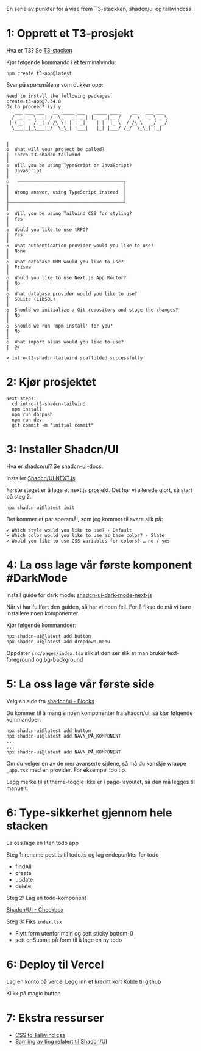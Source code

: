 En serie av punkter for å vise frem T3-stackken, shadcn/ui og tailwindcss.

# 1: Opprett et T3-prosjekt

Hva er T3? Se [T3-stacken](https://create.t3.gg/)

Kjør følgende kommando i et terminalvindu:

```
npm create t3-app@latest
```

Svar på spørsmålene som dukker opp:

```
Need to install the following packages:
create-t3-app@7.34.0
Ok to proceed? (y) y
   ___ ___ ___   __ _____ ___   _____ ____    __   ___ ___
  / __| _ \ __| /  \_   _| __| |_   _|__ /   /  \ | _ \ _ \
 | (__|   / _| / /\ \| | | _|    | |  |_ \  / /\ \|  _/  _/
  \___|_|_\___|_/‾‾\_\_| |___|   |_| |___/ /_/‾‾\_\_| |_|


│
◇  What will your project be called?
│  intro-t3-shadcn-tailwind
│
◇  Will you be using TypeScript or JavaScript?
│  JavaScript
│
◇   ───────────────────────────────────────╮
│                                          │
│  Wrong answer, using TypeScript instead  │
│                                          │
├──────────────────────────────────────────╯
│
◇  Will you be using Tailwind CSS for styling?
│  Yes
│
◇  Would you like to use tRPC?
│  Yes
│
◇  What authentication provider would you like to use?
│  None
│
◇  What database ORM would you like to use?
│  Prisma
│
◇  Would you like to use Next.js App Router?
│  No
│
◇  What database provider would you like to use?
│  SQLite (LibSQL)
│
◇  Should we initialize a Git repository and stage the changes?
│  No
│
◇  Should we run 'npm install' for you?
│  No
│
◇  What import alias would you like to use?
│  @/

✔ intro-t3-shadcn-tailwind scaffolded successfully!
```

# 2: Kjør prosjektet

```
Next steps:
  cd intro-t3-shadcn-tailwind
  npm install
  npm run db:push
  npm run dev
  git commit -m "initial commit"
```

# 3: Installer Shadcn/UI

Hva er shadcn/ui? Se [shadcn-ui-docs](https://ui.shadcn.com/).

Installer [Shadcn/UI NEXT.js](https://ui.shadcn.com/docs/installation/next)

Første steget er å lage et next.js prosjekt. Det har vi allerede gjort, så start på steg 2.

```
npx shadcn-ui@latest init
```

Det kommer et par spørsmål, som jeg kommer til svare slik på:

```
✔ Which style would you like to use? › Default
✔ Which color would you like to use as base color? › Slate
✔ Would you like to use CSS variables for colors? … no / yes
```

# 4: La oss lage vår første komponent #DarkMode

Install guide for dark mode: [shadcn-ui-dark-mode-next-js](https://ui.shadcn.com/docs/dark-mode/next)

Når vi har fullført den guiden, så har vi noen feil. For å fikse de må vi bare installere noen komponenter.

Kjør følgende kommandoer:

```
npx shadcn-ui@latest add button
npx shadcn-ui@latest add dropdown-menu
```

Oppdater `src/pages/index.tsx` slik at den ser slik at man bruker text-foreground og bg-background

# 5: La oss lage vår første side

Velg en side fra [shadcn/ui - Blocks](https://ui.shadcn.com/blocks)

Du kommer til å mangle noen komponenter fra shadcn/ui, så kjør følgende kommandoer:

```
npx shadcn-ui@latest add button
npx shadcn-ui@latest add NAVN_PÅ_KOMPONENT
...
...
npx shadcn-ui@latest add NAVN_PÅ_KOMPONENT
```

Om du velger en av de mer avanserte sidene, så må du kanskje wrappe `_app.tsx` med en provider. For eksempel tooltip.

Legg merke til at theme-toggle ikke er i page-layoutet, så den må legges til manuelt.

# 6: Type-sikkerhet gjennom hele stacken

La oss lage en liten todo app

Steg 1: rename post.ts til todo.ts og lag endepunkter for todo

- findAll
- create
- update
- delete

Steg 2: Lag en todo-komponent

[Shadcn/UI - Checkbox](https://ui.shadcn.com/docs/components/checkbox)

Steg 3: Fiks `index.tsx`

- Flytt form utenfor main og sett sticky bottom-0
- sett onSubmit på form til å lage en ny todo

# 6: Deploy til Vercel

Lag en konto på vercel
Legg inn et kreditt kort
Koble til github

Klikk på magic button

# 7: Ekstra ressurser

- [CSS to Tailwind css](https://transform.tools/css-to-tailwind)
- [Samling av ting relatert til Shadcn/UI](https://github.com/birobirobiro/awesome-shadcn-ui)
